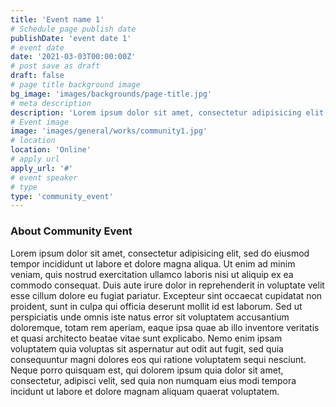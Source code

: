 ```yaml
---
title: 'Event name 1'
# Schedule page publish date
publishDate: 'event date 1'
# event date
date: '2021-03-03T00:00:00Z'
# post save as draft
draft: false
# page title background image
bg_image: 'images/backgrounds/page-title.jpg'
# meta description
description: 'Lorem ipsum dolor sit amet, consectetur adipisicing elit, sed do eiusmod tempor incididunt ut labore. dolore magna aliqua. Ut enim ad minim veniam, quis nostrud.'
# Event image
image: 'images/general/works/community1.jpg'
# location
location: 'Online'
# apply url
apply_url: '#'
# event speaker
# type
type: 'community_event'
---
```


### About Community Event

Lorem ipsum dolor sit amet, consectetur adipisicing elit, sed do eiusmod tempor incididunt ut labore et dolore magna aliqua. Ut enim ad minim veniam, quis nostrud exercitation ullamco laboris nisi ut aliquip ex ea commodo consequat. Duis aute irure dolor in reprehenderit in voluptate velit esse cillum dolore eu fugiat pariatur. Excepteur sint occaecat cupidatat non proident, sunt in culpa qui officia deserunt mollit id est laborum. Sed ut perspiciatis unde omnis iste natus error sit voluptatem accusantium doloremque, totam rem aperiam, eaque ipsa quae ab illo inventore veritatis et quasi architecto beatae vitae sunt explicabo. Nemo enim ipsam voluptatem quia voluptas sit aspernatur aut odit aut fugit, sed quia consequuntur magni dolores eos qui ratione voluptatem sequi nesciunt. Neque porro quisquam est, qui dolorem ipsum quia dolor sit amet, consectetur, adipisci velit, sed quia non numquam eius modi tempora incidunt ut labore et dolore magnam aliquam quaerat voluptatem.
